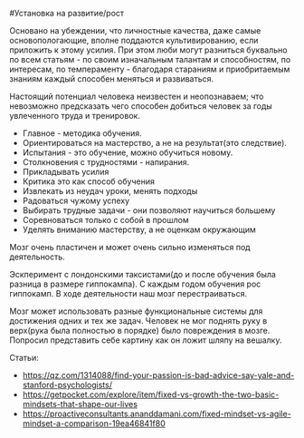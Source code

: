 #Установка на развитие/рост

Основано на убеждении, что личностные качества, даже самые основопологающие, вполне поддаются культивированию, если приложить к этому усилия. При этом люби могут разниться буквально по всем статьям - по своим изначальным талантам и способностям, по интересам, по темпераменту - благодаря стараниям и приобритаемым знаниям каждый способен меняться и развиваться.

Настоящий потенциал человека неизвестен и неопознаваем; что невозможно предсказать чего способен добиться человек за годы увлеченного труда и тренировок.

- Главное - методика обучения.
- Ориентироваться на мастерство, а не на результат(это следствие). 
- Испытания - это обучение, можно обучиться новому. 
- Столкновения с трудностями - напирания. 
- Прикладывать усилия
- Критика это как способ обучения
- Извлекать из неудач уроки, менять подходы
- Радоваться чужому успеху
- Выбирать трудные задачи - они позволяют научиться большему
- Соревноваться только с собой в прошлом
- Уделять вниманию мастерству, а не оценкам окружающим

Мозг очень пластичен и может очень сильно изменяться под деятельность.

Эскперимент с лондонскими таксистами(до и после обучения была разница в размере гиппокампа).
С каждым годом обучения рос гиппокамп. В ходе деятельности наш мозг перестраиваться. 

Мозг может использовать разные функциональные системы для достижения одних и тех же задач. Человек не мог поднять руку в верх(рука была полностью в порядке) было повреждения в мозге.
Попросил представить себе картину как он ложит шляпу на вешалку. 



Статьи:
 - https://qz.com/1314088/find-your-passion-is-bad-advice-say-yale-and-stanford-psychologists/
 - https://getpocket.com/explore/item/fixed-vs-growth-the-two-basic-mindsets-that-shape-our-lives
 - https://proactiveconsultants.ananddamani.com/fixed-mindset-vs-agile-mindset-a-comparison-19ea46841f80

